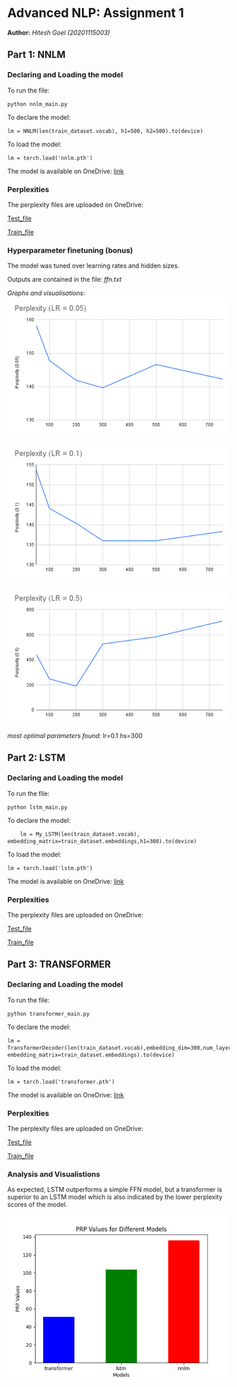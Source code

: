 # Advanced NLP: Assignment 1
**Author:** *Hitesh Goel (20201115003)*

## Part 1: NNLM

### Declaring and Loading the model

To run the file:
```
python nnlm_main.py
```

To declare the model:
```
lm = NNLM(len(train_dataset.vocab), h1=500, h2=500).to(device)
```

To load the model:
```
lm = torch.load('nnlm.pth')
```

The model is available on OneDrive:
[link](https://iiitaphyd-my.sharepoint.com/:u:/g/personal/hitesh_goel_research_iiit_ac_in/ERJ8NB7UIyVFv6Y6Zfz5FL0B4cvFnXvdTaXGvMlLI2AkaQ?e=gRCqne)

### Perplexities
The perplexity files are uploaded on OneDrive:

[Test_file](https://iiitaphyd-my.sharepoint.com/:t:/g/personal/hitesh_goel_research_iiit_ac_in/Ec2tO5VrxQpIlyIZKMFjPBsB1YpA3rpisaJiSb310jjv3A?e=uBaLJ7)

[Train_file](https://iiitaphyd-my.sharepoint.com/:t:/g/personal/hitesh_goel_research_iiit_ac_in/EVqqL3tXFitJq5DtRoV67PQB6A0J1AyY0Sbiqo5qMF8bSQ?e=eT9mmC)

### Hyperparameter finetuning (bonus)
The model was tuned over learning rates and hidden sizes.

Outputs are contained in the file: *ffn.txt*

*Graphs and visualisations:*
![prp with lr-0.05](graphs/ffn_analysis/perp0.05.png)

![prp with lr-0.1](graphs/ffn_analysis/perp0.1.png)

![prp with lr-0.5](graphs/ffn_analysis/perp0.5.png)

*most optimal parameters found:* lr=0.1	hs=300

## Part 2: LSTM

### Declaring and Loading the model

To run the file:
```
python lstm_main.py
```

To declare the model:
```
    lm = My_LSTM(len(train_dataset.vocab), embedding_matrix=train_dataset.embeddings,h1=300).to(device)

```

To load the model:
```
lm = torch.load('lstm.pth')
```

The model is available on OneDrive:
[link](https://iiitaphyd-my.sharepoint.com/:u:/g/personal/hitesh_goel_research_iiit_ac_in/EYW9FpRvpkFCuRR1wsV8PM0BgwTSL9Dxp0WZxwe7JP0SDw?e=aSMK1I)

### Perplexities
The perplexity files are uploaded on OneDrive:

[Test_file](https://iiitaphyd-my.sharepoint.com/:t:/g/personal/hitesh_goel_research_iiit_ac_in/EVqqL3tXFitJq5DtRoV67PQB6A0J1AyY0Sbiqo5qMF8bSQ?e=hPwOuT)

[Train_file](https://iiitaphyd-my.sharepoint.com/:t:/g/personal/hitesh_goel_research_iiit_ac_in/Ed1-yMQBgklDgmFOw_j4Ln4BgCyzUDhUz0rrT3ScvMmYmw?e=DpHM8Y)


## Part 3: TRANSFORMER

### Declaring and Loading the model

To run the file:
```
python transformer_main.py
```

To declare the model:
```
lm = TransformerDecoder(len(train_dataset.vocab),embedding_dim=300,num_layers=6,num_heads=6,max_seq_length=train_dataset.max_len, embedding_matrix=train_dataset.embeddings).to(device)

```

To load the model:
```
lm = torch.load('transformer.pth')
```

The model is available on OneDrive:
[link](https://iiitaphyd-my.sharepoint.com/:u:/g/personal/hitesh_goel_research_iiit_ac_in/EZfSx0sItq5Gjw-Mm27_10sB022kLN9yQSQAzqWYMw4R4Q?e=MIxZ7H)

### Perplexities
The perplexity files are uploaded on OneDrive:

[Test_file](https://iiitaphyd-my.sharepoint.com/:t:/g/personal/hitesh_goel_research_iiit_ac_in/EeKFUuaVAQpKofgHVBlEanEBR8LMgECRV8GMFkPH_RHmzg?e=HC6mLi)

[Train_file](https://iiitaphyd-my.sharepoint.com/:t:/g/personal/hitesh_goel_research_iiit_ac_in/ESnab_3FrddFl-qpiVnao8sB4wjQUQc7FSFMYjjeS1zXFQ?e=Qfygyj)

### Analysis and Visualistions
As expected, LSTM outperforms a simple FFN model, but a transformer is superior to an LSTM model which is also indicated by the lower perplexity scores of the model. 

![comparison](graphs/comparison.png)